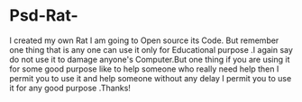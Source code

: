 # Psd-Rat-
I created my own Rat I am  going to Open source its Code. But remember one thing that is any one can use it only for Educational purpose .I again say  do not use it to damage anyone's Computer.But one thing if you are using it for some good purpose like to help someone who really need  help then I permit you to use it and help someone without any delay I permit you to use it for any good purpose .Thanks!
